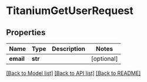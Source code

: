 # TitaniumGetUserRequest


## Properties
Name | Type | Description | Notes
------------ | ------------- | ------------- | -------------
**email** | **str** |  | [optional] 

[[Back to Model list]](../README.md#documentation-for-models) [[Back to API list]](../README.md#documentation-for-api-endpoints) [[Back to README]](../README.md)


